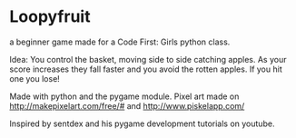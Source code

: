 # Loopyfruit
a beginner game made for a Code First: Girls python class. 

Idea: You control the basket, moving side to side catching apples. As your score increases they fall faster and you avoid the rotten apples.
If you hit one you lose!

Made with python and the pygame module. 
Pixel art made on http://makepixelart.com/free/# and http://www.piskelapp.com/

Inspired by sentdex and his pygame development tutorials on youtube. 

 
